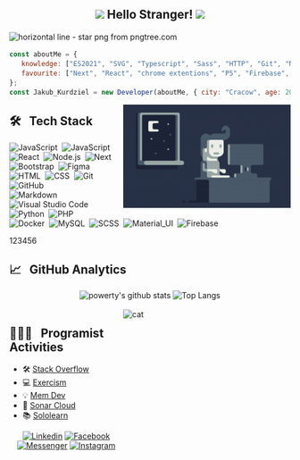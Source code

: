 <h2 align="center"> <img src="https://github.com/kogisin/kogisin/blob/main/gifs/hi.gif" width="30px"> Hello Stranger! <img src="https://github.com/kogisin/kogisin/blob/main/gifs/hi.gif" width="30px"> </h2>
<img align="center" src="https://firebasestorage.googleapis.com/v0/b/statesusak.appspot.com/o/line.png?alt=media" alt="horizontal line - star png from pngtree.com" />

```javascript
const aboutMe = {
   knowledge: ["ES2021", "SVG", "Typescript", "Sass", "HTTP", "Git", "Node", "Webpack", "Vue", "Jest", "Much More!"],
   favourite: ["Next", "React", "chrome extentions", "P5", "Firebase", "Styled-Components", "Framer-motion", "etc."]
};
const Jakub_Kurdziel = new Developer(aboutMe, { city: "Cracow", age: 20, english: true, teamWorker: true, ASAP: true });
```

<img alt="Night Coding" src="https://raw.githubusercontent.com/AVS1508/AVS1508/master/assets/Night-Coding.gif" align="right"/>

## 🛠 &nbsp; Tech Stack

![JavaScript](https://img.shields.io/badge/-JavaScript-05122A?style=flat&logo=javascript)&nbsp;
![JavaScript](https://img.shields.io/badge/-TypeScript-05122A?style=flat&logo=typescript)&nbsp;
![React](https://img.shields.io/badge/-React-05122A?style=flat&logo=react)&nbsp;
![Node.js](https://img.shields.io/badge/-Node.js-05122A?style=flat&logo=node.js)&nbsp;
![Next](https://img.shields.io/badge/-Next.js-05122A?style=flat&logo=Next.js)\
![Bootstrap](https://img.shields.io/badge/-Bootstrap-05122A?style=flat-square&logo=bootstrap&logoColor=563D7C)&nbsp;
![Figma](https://img.shields.io/badge/-Figma-05122A?style=flat&logo=Figma)&nbsp;
![HTML](https://img.shields.io/badge/-HTML-05122A?style=flat&logo=HTML5)&nbsp;
![CSS](https://img.shields.io/badge/-CSS-05122A?style=flat&logo=CSS3&logoColor=1572B6)&nbsp;
![Git](https://img.shields.io/badge/-Git-05122A?style=flat&logo=git)&nbsp;
![GitHub](https://img.shields.io/badge/-GitHub-05122A?style=flat&logo=github)\
![Markdown](https://img.shields.io/badge/-Markdown-05122A?style=flat&logo=markdown)&nbsp;
![Visual Studio Code](https://img.shields.io/badge/-Visual%20Studio%20Code-05122A?style=flat&logo=visual-studio-code&logoColor=007ACC)&nbsp;
![Python](https://img.shields.io/badge/-Python-05122A?style=flat&logo=python)&nbsp;
![PHP](http://img.shields.io/badge/-PHP-05122A?style=flat-square&logo=php&logoColor=4951aa)\
![Docker](https://img.shields.io/badge/-Docker-05122A?style=flat-square&logo=docker&logoColor=2496ed)&nbsp;
![MySQL](http://img.shields.io/badge/-MySQL-05122A?style=flat&logo=mysql&logoColor=4479A1)&nbsp;
![SCSS](https://img.shields.io/badge/-SCSS-05122A?style=flat&logo=SASS)&nbsp;
![Material_UI](https://img.shields.io/badge/-Material_UI-05122A?style=flat&logo=material-ui)&nbsp;
![Firebase](https://img.shields.io/badge/-Firebase-05122A?style=flat&logo=Firebase)&nbsp;

123456
## 📈 &nbsp; GitHub Analytics
 
 <div align="center">
 
   <img src="https://github-readme-stats.vercel.app/api?username=kubo550&layout=compact&hide=contribs,prs&count_private=true&show_icons=true&theme=midnight-purple" alt="powerty's github stats" />
   <img src="https://github-readme-stats.vercel.app/api/top-langs/?username=kubo550&layout=compact&theme=midnight-purple&exclude_repo=States-CoVID-19,Asteroids-Game,clock-git,weatherApp,extending-particles,heart-fireworks,website,top-songs,react-memory-game,cinema,canvas-gallery)](https://github.com/anuraghazra/github-readme-stats" alt="Top Langs" />

 </div>
<br />

<img src="https://firebasestorage.googleapis.com/v0/b/statesusak.appspot.com/o/catMd.gif?alt=media&token=812edda7-0016-4456-b0ee-aba4d21d08de" alt="cat" align="right" width="300" height="240" />

## 👨🏽‍💻 &nbsp; Programist Activities

 - 🛠️ [Stack Overflow](https://stackoverflow.com/users/14513625/jakub-kurdziel)
 - 💻 [Exercism](https://exercism.io/profiles/kubo550)
 - 💡  [Mem Dev](https://mem.dev/cards)
 - 🧪 [Sonar Cloud](https://sonarcloud.io/organizations/kubo550/projects)
 - 📚 [Sololearn](https://www.sololearn.com/Profile/13688548)
 
 <p align="center">
	<a href="https://www.linkedin.com/in/jakub-kurdziel-449714205/"><img src="https://img.icons8.com/bubbles/50/000000/linkedin.png" alt="Linkedin"/></a>
	<a href="https://www.facebook.com/powerty2"><img src="https://img.icons8.com/bubbles/50/000000/facebook-new.png"  alt="Facebook"/></a>
	<a href="https://www.messenger.com/t/100005543894347"><img src="https://img.icons8.com/bubbles/50/000000/facebook-messenger.png"  alt="Messenger"/></a>
	<a href="https://www.instagram.com/kuba.kurdziel_19"><img src="https://img.icons8.com/bubbles/50/000000/instagram.png" alt="Instagram"/></a>
</p>
<!---

# SOURCES 

 icons:
 <a href="https://icons8.com/icon/114492/facebook-messenger">Facebook Messenger icon by Icons8</a>

 the line horizontal icon: 
 <a href='https://pngtree.com/so/star'>star png from pngtree.com</a>
-->
